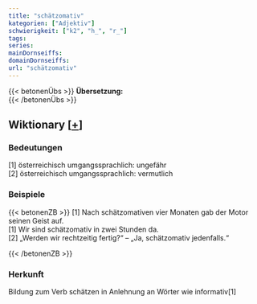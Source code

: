 ```yaml
---
title: "schätzomativ"
kategorien: ["Adjektiv"]
schwierigkeit: ["k2", "h_", "r_"]
tags:
series:
mainDornseiffs:
domainDornseiffs:
url: "schätzomativ"
---
```


{{< betonenÜbs >}}
**Übersetzung:**  
{{< /betonenÜbs >}}

## Wiktionary [[+](https://de.wiktionary.org/wiki/schätzomativ)]

### Bedeutungen
[1] österreichisch umgangssprachlich: ungefähr  
[2] österreichisch umgangssprachlich: vermutlich  

### Beispiele
{{< betonenZB >}}
[1] Nach schätzomativen vier Monaten gab der Motor seinen Geist auf.  
[1] Wir sind schätzomativ in zwei Stunden da.  
[2] „Werden wir rechtzeitig fertig?“ – „Ja, schätzomativ jedenfalls.“  

{{< /betonenZB >}}
### Herkunft
Bildung zum Verb schätzen in Anlehnung an Wörter wie informativ[1]  


